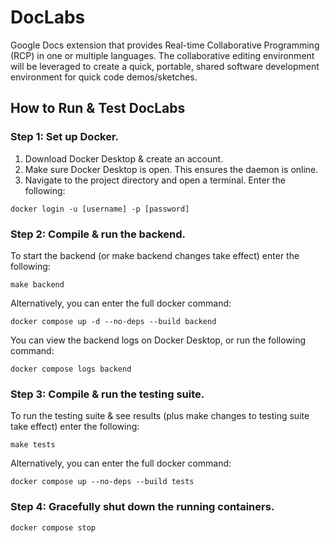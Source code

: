 # DocLabs

Google Docs extension that provides Real-time Collaborative Programming (RCP) in one or multiple languages. The collaborative editing environment will be leveraged to create a quick, portable, shared software development environment for quick code demos/sketches.

## How to Run & Test DocLabs

### Step 1: Set up Docker.

1. Download Docker Desktop & create an account.
2. Make sure Docker Desktop is open. This ensures the daemon is online.
3. Navigate to the project directory and open a terminal. Enter the following:
```
docker login -u [username] -p [password]
```

### Step 2: Compile & run the backend.

To start the backend \(or make backend changes take effect\) enter the following:

```
make backend
```

Alternatively, you can enter the full docker command:

```
docker compose up -d --no-deps --build backend
```


You can view the backend logs on Docker Desktop, or run the following command:

```
docker compose logs backend
```

### Step 3: Compile & run the testing suite.

To run the testing suite & see results \(plus make changes to testing suite take effect\) enter the following:

```
make tests
```

Alternatively, you can enter the full docker command:

```
docker compose up --no-deps --build tests
```

### Step 4: Gracefully shut down the running containers.
```
docker compose stop
```